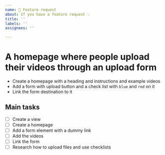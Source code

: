```yaml
---
name: 🚀 Feature request
about: If you have a feature request 💡
title: ''
labels: ''
assignees: ''

---
```


# A homepage where people upload their videos through an upload form

- Create a homepage with a heading and instructions and example videos
- Add a form with upload button and a check list with `blue` and `red` on it
- Link the form destination to it

## Main tasks

- [ ] Create a view
- [ ] Create a homepage
- [ ] Add a form element with a dummy link
- [ ] Add the videos
- [ ] Link the form
- [ ] Research how to upload files and use checklists
